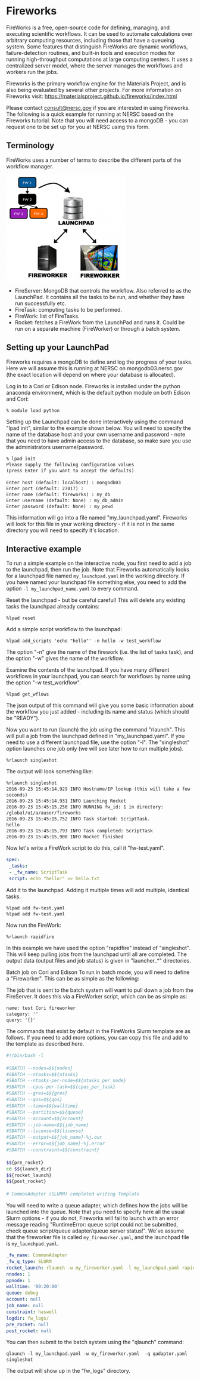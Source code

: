 # Fireworks

FireWorks is a free, open-source code for defining, managing, and
executing scientific workflows. It can be used to automate
calculations over arbitrary computing resources, including those that
have a queueing system. Some features that distinguish FireWorks are
dynamic workflows, failure-detection routines, and built-in tools and
execution modes for running high-throughput computations at large
computing centers. It uses a centralized server model, where the
server manages the workflows and workers run the jobs.

Fireworks is the primary workflow engine for the Materials Project,
and is also being evaluated by several other projects. For more
information on Fireworks visit:
https://materialsproject.github.io/fireworks/index.html

Please contact consult@nersc.gov if you are interested in using
Fireworks. The following is a quick example for running at NERSC based
on the Fireworks tutorial. Note that you will need access to a
mongoDB - you can request one to be set up for you at NERSC using this
form.

## Terminology

FireWorks uses a number of terms to describe the different parts of
the workflow manager.

![FireWork Model](fw-model.png "Fireworks Model")

* FireServer: MongoDB that controls the workflow. Also referred to as
  the LaunchPad. It contains all the tasks to be run, and whether they
  have run successfully etc.
* FireTask: computing tasks to be performed.
* FireWork: list of FireTasks.
* Rocket: fetches a FireWork from the LaunchPad and runs it. Could be
  run on a separate machine (FireWorker) or through a batch system.

## Setting up your LaunchPad

Fireworks requires a mongoDB to define and log the progress of your
tasks. Here we will assume this is running at NERSC on
mongodb03.nersc.gov (the exact location will depend on where your
database is allocated).

Log in to a Cori or Edison node. Fireworks is installed under the
python anaconda environment, which is the default python module on
both Edison and Cori:

```shell
% module load python
```

Setting up the Launchpad can be done interactively using the command
"lpad init", similar to the example shown below. You will need to
specify the name of the database host and your own username and
password - note that you need to have admin access to the database, so
make sure you use the administrators username/password.

```
% lpad init
Please supply the following configuration values
(press Enter if you want to accept the defaults)

Enter host (default: localhost) : mongodb03
Enter port (default: 27017) :
Enter name (default: fireworks) : my_db
Enter username (default: None) : my_db_admin
Enter password (default: None) : my_pswd
```

This information will go into a file named
"my_launchpad.yaml". Fireworks will look for this file in your working
directory - if it is not in the same directory you will need to
specify it's location.

## Interactive example

To run a simple example on the interactive node, you first need to add
a job to the launchpad, then run the job. Note that Fireworks
automatically looks for a launchpad file named `my_launchpad.yaml` in
the working directory. If you have named your launchpad file something
else, you need to add the option `-l my_launchpad_name.yaml` to every
command.

Reset the launchpad - but be careful careful! This will delete any
existing tasks the launchpad already contains:

    %lpad reset

Add a simple script workflow to the launchpad:

    %lpad add_scripts 'echo "hello"' -n hello -w test_workflow

The option "-n" give the name of the firework (i.e. the list of tasks
task), and the option "-w" gives the name of the workflow.

Examine the contents of the launchpad. If you have many different
workflows in your launchpad, you can search for workflows by name
using the option "-w test_workflow".

    %lpad get_wflows

The json output of this command will give you some basic information
about the workflow you just added - including its name and status
(which should be "READY").

Now you want to run (launch) the job using the command "rlaunch". This
will pull a job from the launchpad defined in "my_launchpad.yaml". If
you need to use a different launchpad file, use the option "-l". The
"singleshot" option launches one job only (we will see later how to
run multiple jobs).

    %rlaunch singleshot

The output will look something like:

```
%rlaunch singleshot
2016-09-23 15:45:14,929 INFO Hostname/IP lookup (this will take a few seconds)
2016-09-23 15:45:14,931 INFO Launching Rocket
2016-09-23 15:45:15,250 INFO RUNNING fw_id: 1 in directory: /global/u1/a/auser/fireworks
2016-09-23 15:45:15,752 INFO Task started: ScriptTask.
hello
2016-09-23 15:45:15,793 INFO Task completed: ScriptTask
2016-09-23 15:45:15,900 INFO Rocket finished
```

Now let's write a FireWork script to do this, call it "fw-test.yaml".

```yaml
spec:
 _tasks:
 - _fw_name: ScriptTask
 script: echo "hello!" >> hello.txt
```

Add it to the launchpad. Adding it multiple times will add multiple, identical tasks.

    %lpad add fw-test.yaml
    %lpad add fw-test.yaml

Now run the FireWork:

    %rlaunch rapidfire

In this example we have used the option "rapidfire" instead of
"singleshot". This will keep pulling jobs from the launchpad until all
are completed. The output data (output files and job status) is given
in "launcher_*" directories.

Batch job on Cori and Edison To run in batch mode, you will need to
define a "Fireworker". This can be as simple as the following:

The job that is sent to the batch system will want to pull down a job
from the FireServer. It does this via a FireWorker script, which can
be as simple as:

```
name: test Cori fireworker
category: ''
query: '{}'
```

The commands that exist by default in the FireWorks Slurm template are
as follows. If you need to add more options, you can copy this file
and add to the template as described here.

```bash
#!/bin/bash -l

#SBATCH --nodes=$${nodes}
#SBATCH --ntasks=$${ntasks}
#SBATCH --ntasks-per-node=$${ntasks_per_node}
#SBATCH --cpus-per-task=$${cpus_per_task}
#SBATCH --gres=$${gres}
#SBATCH --qos=$${qos}
#SBATCH --time=$${walltime}
#SBATCH --partition=$${queue}
#SBATCH --account=$${account}
#SBATCH --job-name=$${job_name}
#SBATCH --license=$${license}
#SBATCH --output=$${job_name}-%j.out
#SBATCH --error=$${job_name}-%j.error
#SBATCH --constraint=$${constraint}

$${pre_rocket}
cd $${launch_dir}
$${rocket_launch}
$${post_rocket}

# CommonAdapter (SLURM) completed writing Template
```

You will need to write a queue adapter, which defines how the jobs
will be launched into the queue. Note that you need to specify here
all the usual Slurm options - if you do not, Fireworks will fail to
launch with an error message reading "RuntimeError: queue script could
not be submitted, check queue script/queue adapter/queue server
status!".  We've assume that the fireworker file is called
`my_fireworker.yaml`, and the launchpad file is `my_launchpad.yaml`.

```yaml
_fw_name: CommonAdapter
_fw_q_type: SLURM
rocket_launch: rlaunch -w my_fireworker.yaml -l my_launchpad.yaml rapidfire
nnodes: 1
ppnode: 1
walltime: '00:20:00'
queue: debug
account: null
job_name: null
constraint: haswell
logdir: fw_logs/
pre_rocket: null
post_rocket: null
```

You can then submit to the batch system using the "qlaunch" command:

    qlaunch -l my_launchpad.yaml -w my_fireworker.yaml  -q qadaptor.yaml singleshot

The output will show up in the "fw_logs" directory.
